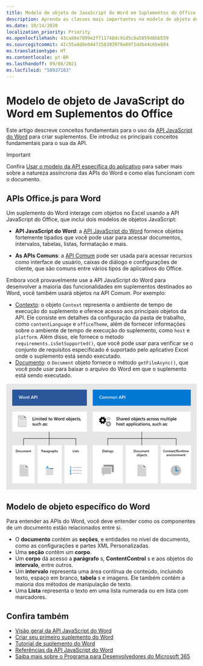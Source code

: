 ```yaml
---
title: Modelo de objeto de JavaScript do Word em Suplementos do Office
description: Aprenda as classes mais importantes no modelo de objeto de JavaScript específico do Word.
ms.date: 10/14/2020
localization_priority: Priority
ms.openlocfilehash: 43ca88e7899e2ff11748dc91d5c8a5059d8bb559
ms.sourcegitcommit: 42c55a8d8e0447258393979a09f1ddb44c6be884
ms.translationtype: HT
ms.contentlocale: pt-BR
ms.lasthandoff: 09/08/2021
ms.locfileid: "58937183"
---
```

# <a name="word-javascript-object-model-in-office-add-ins"></a>Modelo de objeto de JavaScript do Word em Suplementos do Office

Este artigo descreve conceitos fundamentais para o uso da [API JavaScript do Word](../reference/overview/word-add-ins-reference-overview.md) para criar suplementos. Ele introduz os principais conceitos fundamentais para o sua da API.

> [!IMPORTANT]
> Confira [Usar o modelo da API específica do aplicativo](../develop/application-specific-api-model.md) para saber mais sobre a natureza assíncrona das APIs do Word e como elas funcionam com o documento.

## <a name="officejs-apis-for-word"></a>APIs Office.js para Word

Um suplemento do Word interage com objetos no Excel usando a API JavaScript do Office, que inclui dois modelos de objetos JavaScript:

* **API JavaScript do Word**: a [API JavaScript do Word](../reference/overview/word-add-ins-reference-overview.md) fornece objetos fortemente tipados que você pode usar para acessar documentos, intervalos, tabelas, listas, formatação e mais.

* **As APIs Comuns**: a [API Comum](/javascript/api/office) pode ser usada para acessar recursos como interface de usuário, caixas de diálogo e configurações de cliente, que são comuns entre vários tipos de aplicativos do Office.

Embora você provavelmente use a API JavaScript do Word para desenvolver a maioria das funcionalidades em suplementos destinados ao Word, você também usará objetos na API Comum. Por exemplo:

* [Contexto](/javascript/api/office/office.context): o objeto `Context` representa o ambiente de tempo de execução do suplemento e oferece acesso aos principais objetos da API. Ele consiste em detalhes da configuração da pasta de trabalho, como `contentLanguage` e `officeTheme`, além de fornecer informações sobre o ambiente de tempo de execução do suplemento, como `host` e `platform`. Além disso, ele fornece o método `requirements.isSetSupported()`, que você pode usar para verificar se o conjunto de requisitos especificado é suportado pelo aplicativo Excel onde o suplemento está sendo executado.
* [Documento](/javascript/api/office/office.document): o `Document` objeto fornece o método `getFileAsync()`, que você pode usar para baixar o arquivo do Word em que o suplemento está sendo executado.

![Diferenças entre a API JS do Word e as APIs comuns.](../images/word-js-api-common-api.png)

## <a name="word-specific-object-model"></a>Modelo de objeto específico do Word

Para entender as APIs do Word, você deve entender como os componentes de um documento estão relacionados entre si.

* O **documento** contém as **seções**, e entidades no nível de documento, como as configurações e partes XML Personalizadas.
* Uma **seção** contém um **corpo**.
* Um **corpo** dá acesso a **parágrafo** s, **ContentControl** s e aos objetos do **intervalo**, entre outros.
* Um **intervalo** representa uma área contínua de conteúdo, incluindo texto, espaço em branco, **tabela** s e imagens. Ele também contém a maioria dos métodos de manipulação de texto.
* Uma **Lista** representa o texto em uma lista numerada ou em lista com marcadores.

## <a name="see-also"></a>Confira também

- [Visão geral da API JavaScript do Word](../reference/overview/word-add-ins-reference-overview.md)
- [Criar seu primeiro suplemento do Word](../quickstarts/word-quickstart.md)
- [Tutorial de suplemento do Word](../tutorials/word-tutorial.md)
- [Referências da API JavaScript do Word](/javascript/api/word)
- [Saiba mais sobre o Programa para Desenvolvedores do Microsoft 365](https://developer.microsoft.com/microsoft-365/dev-program)
